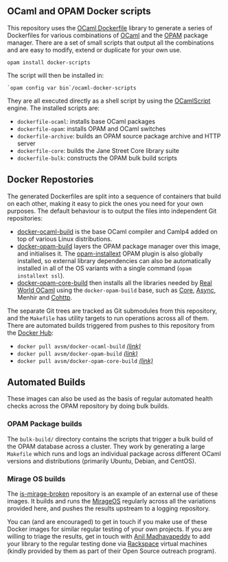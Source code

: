 OCaml and OPAM Docker scripts
-----------------------------

This repository uses the [OCaml Dockerfile](https://avsm.github.io/ocaml-dockerfile)
library to generate a series of Dockerfiles for various combinations of
[OCaml](http://ocaml.org) and the [OPAM](https://opam.ocaml.org) package manager.
There are a set of small scripts that output all the combinations and are easy
to modify, extend or duplicate for your own use.

    opam install docker-scripts

The script will then be installed in:

    `opam config var bin`/ocaml-docker-scripts

They are all executed directly as a shell script by using the
[OCamlScript](http://mjambon.com/ocamlscript.html) engine.  The installed
scripts are:

- `dockerfile-ocaml`: installs base OCaml packages
- `dockerfile-opam`: installs OPAM and OCaml switches
- `dockerfile-archive`: builds an OPAM source package archive and HTTP server
- `dockerfile-core`: builds the Jane Street Core library suite
- `dockerfile-bulk`: constructs the OPAM bulk build scripts

## Docker Repostories

The generated Dockerfiles are split into a sequence of containers that build on
each other, making it easy to pick the ones you need for your own purposes.
The default behaviour is to output the files into independent Git repositories:

- [docker-ocaml-build](https://github.com/avsm/docker-ocaml-build) is the base
  OCaml compiler and Camlp4 added on top of various Linux distributions.
- [docker-opam-build](https://github.com/avsm/docker-opam-build) layers the
  OPAM package manager over this image, and initialises it.
  The [opam-installext](https://github.com/avsm/opam-installext) OPAM plugin is
  also globally installed, so external library dependencies can also be automatically
  installed in all of the OS variants with a single command (`opam installext ssl`).
- [docker-opam-core-build](https://github.com/avsm/docker-opam-core-build) then
  installs all the libraries needed by [Real World OCaml](https://realworldocaml.org)
  using the `docker-opam-build` base, such as [Core](https://github.com/janestreet/core),
  [Async](https://github.com/janestreet/async), Menhir
  and [Cohttp](https://github.com/mirage/ocaml-cohttp).

The separate Git trees are tracked as Git submodules from this repository, and the
`Makefile` has utility targets to run operations across all of them.
There are automated builds triggered from pushes to this repository from the
[Docker Hub](http://hub.docker.com):

- `docker pull avsm/docker-ocaml-build` *[(link)](registry.hub.docker.com/u/avsm/docker-ocaml-build)*
- `docker pull avsm/docker-opam-build` *[(link)](registry.hub.docker.com/u/avsm/docker-opam-build)*
- `docker pull avsm/docker-opam-core-build` *[(link)](registry.hub.docker.com/u/avsm/docker-opam-core-build)*

## Automated Builds

These images can also be used as the basis of regular automated health checks
across the OPAM repository by doing bulk builds.

### OPAM Package builds

The `bulk-build/` directory contains the scripts that trigger a bulk build
of the OPAM database across a cluster.  They work by generating a large
`Makefile` which runs and logs an individual package across different OCaml
versions and distributions (primarily Ubuntu, Debian, and CentOS).

### Mirage OS builds

The [is-mirage-broken](https://github.com/mirage/is-mirage-broken) repository
is an example of an external use of these images.  It builds and runs the
[MirageOS](http://openmirage.org) regularly across all the variations provided
here, and pushes the results upstream to a logging repository.

You can (and are encouraged) to get in touch if you make use of these Docker
images for similar regular testing of your own projects.  If you are willing
to triage the results, get in touch with [Anil Madhavapeddy](http://anil.recoil.org)
to add your library to the regular testing done via [Rackspace](http://rackspace.com)
virtual machines (kindly provided by them as part of their Open Source outreach
program).
